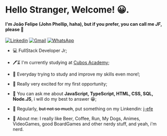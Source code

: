# Hello Stranger, Welcome! 😀.

#### I'm João Felipe (John Phellip, haha), but if you prefer, you can call me *JF*,  please 👏

[![Linkedin](https://img.shields.io/badge/LinkedIn-0077B5?style=for-the-badge&logo=linkedin&logoColor=white)](https://www.linkedin.com/in/joão-felipe-jf-3685bb231/)     [![Gmail](https://img.shields.io/badge/Gmail-D14836?style=for-the-badge&logo=gmail&logoColor=white)](https://mail.google.com/mail/u/0/#inbox?compose=GTvVlcSMTRpJLJhZFJJLCXczHnFDRVPsLgmbKWkgcSqvvSxHWXvCsWWBsGLKQDkRbVcxzHqbVZjfn) [![WhatsApp](https://img.shields.io/badge/WhatsApp-25D366?style=for-the-badge&logo=whatsapp&logoColor=white)](https://wa.me/5586988251660) 


- 💻 FullStack Developer Jr;

- 🖊⏳ I'm currently studying at [Cubos Academy](https://github.com/cubos-academy);

- 📆 Everyday trying to study and improve my skills even more!;

- 👀 Really very excited for my first opportunity;

- 💬 You can ask me about  **JavaScript, TypeScript, HTML, CSS, SQL, Node.JS**, i will do my best to answer 😁;

- 📌 Regularly, ~~but not so much~~, put something on my Linkendin: [j-efe](https://www.linkedin.com/in/joão-felipe-jf-3685bb231/)

- 🧩 About me: I really like Beer, Coffee, Run, My Dogs, Animes, VideoGames, good BoardGames and other nerdy stuff, and yeah, i'm nerd.
